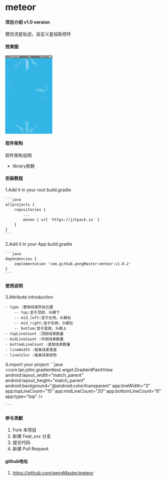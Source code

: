 # meteor

#### 项目介绍 v1.0 version
模仿流星轨迹，自定义星投影控件

#### 效果图
   <img src="https://github.com/pengMaster/meteor/blob/master/doc/show.png" width="150" height="250" align="center" alt=""/>  
   
#### 软件架构
软件架构说明
 - library依赖


#### 安装教程
1.Add it in your root build.gradle

    ```java
    allprojects {
		repositories {
			...
			maven { url 'https://jitpack.io' }
		}
	}
    ```
    
2.Add it in your App build.gradle

    ```java
    dependencies {
        implementation 'com.github.pengMaster:meteor:v1.0.2'
    }
    ```

#### 使用说明


3.Attribute introduction

    - type :整体线束所处位置
        -- top:至于顶部，头朝下
        -- mid_left:至于左侧，头朝右
        -- mid_right:至于右侧，头朝左
        -- bottom:至于底部，头朝上
    - topLineCount :顶部线束数量
    - midLineCount :中部线束数量
    - bottomLineCount :底部线束数量
    - lineWidth :每条线束宽度
    - lineColor :每条线束颜色

4.import your project
    ```java
    <com.lan.john.gradienttest.wiget.GradientPaintView
        android:layout_width="match_parent"
        android:layout_height="match_parent"
        android:background="@android:color/transparent"
        app:lineWidth="3"
        app:topLineCount="15"
        app:midLineCount="20"
        app:bottomLineCount="8"
        app:type="top" />

    ```
#### 参与贡献

1. Fork 本项目
2. 新建 Feat_xxx 分支
3. 提交代码
4. 新建 Pull Request


#### github地址

1. https://github.com/pengMaster/meteor
